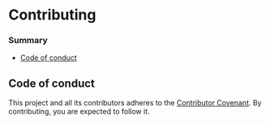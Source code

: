 # Contributing

### Summary

- [Code of conduct](#code-of-conduct)

## Code of conduct

This project and all its contributors adheres to the [Contributor Covenant](CODE_OF_CONDUCT.md). By contributing, you are expected to follow it.
